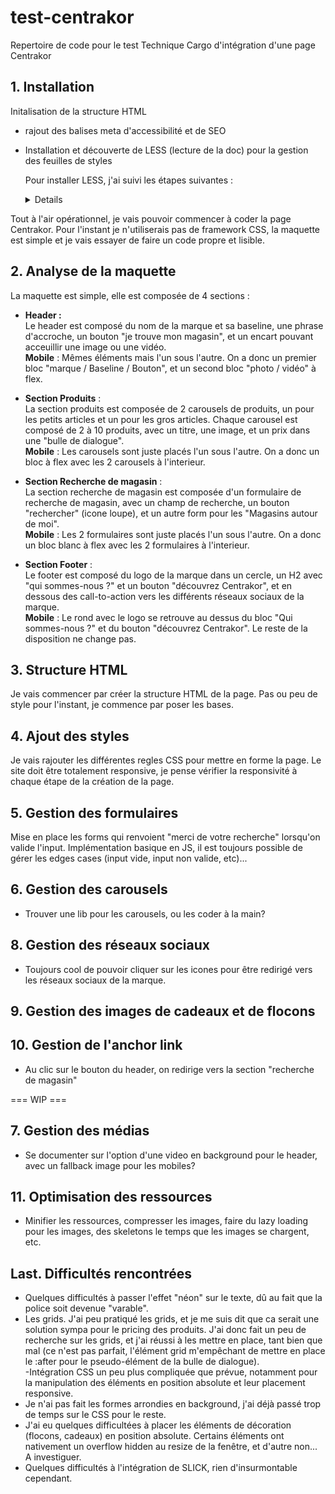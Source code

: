 # test-centrakor
Repertoire de code pour le test Technique Cargo d'intégration d'une page Centrakor

## 1. Installation 
Initalisation de la structure HTML
- rajout des balises meta d'accessibilité et de SEO
- Installation et découverte de LESS (lecture de la doc) pour la gestion des feuilles de styles

    Pour installer LESS, j'ai suivi les étapes suivantes :

    <details>

    - Installation de LESS en global : 

        ```npm i less -g```

    - Compilation des fichiers .less en .css à la main : 

        ```lessc style.less style.css```
    
    - Pour pouvoir compiler automatiquement les fichiers .less en .css, on peut utiliser le package npm less-watch-compiler :

        ```npm install -g less-watch-compiler```

    - Avec le fichier de config JSON, pour watch automatiquement les changements dans le fichier .less et les compiler en .css :

        ```less-watch-compiler```

    </details>

Tout à l'air opérationnel, je vais pouvoir commencer à coder la page Centrakor. Pour l'instant je n'utiliserais pas de framework CSS, la maquette est simple et je vais essayer de faire un code propre et lisible.

## 2. Analyse de la maquette

La maquette est simple, elle est composée de 4 sections :

- **Header :**  
    Le header est composé du nom de la marque et sa baseline, une phrase d'accroche, un bouton "je trouve mon magasin", et un encart pouvant acceuillir une image ou une vidéo.  
    **Mobile** : Mêmes éléments mais l'un sous l'autre. On a donc un premier bloc "marque / Baseline / Bouton", et un second bloc "photo / vidéo" à flex.

- **Section Produits** :  
    La section produits est composée de 2 carousels de produits, un pour les petits articles et un pour les gros articles. Chaque carousel est composé de 2 à 10 produits, avec un titre, une image, et un prix dans une "bulle de dialogue".  
    **Mobile** : Les carousels sont juste placés l'un sous l'autre. On a donc un bloc à flex avec les 2 carousels à l'interieur.

- **Section Recherche de magasin** :  
    La section recherche de magasin est composée d'un formulaire de recherche de magasin, avec un champ de recherche, un bouton "rechercher" (icone loupe), et un autre form pour les "Magasins autour de moi".  
    **Mobile** : Les 2 formulaires sont juste placés l'un sous l'autre. On a donc un bloc blanc à flex avec les 2 formulaires à l'interieur.

- **Section Footer** :  
    Le footer est composé du logo de la marque dans un cercle, un H2 avec "qui sommes-nous ?" et un bouton "découvrez Centrakor", et en dessous des call-to-action vers les différents réseaux sociaux de la marque.  
    **Mobile** : Le rond avec le logo se retrouve au dessus du bloc "Qui sommes-nous ?" et du bouton "découvrez Centrakor". Le reste de la disposition ne change pas.

## 3. Structure HTML

Je vais commencer par créer la structure HTML de la page. Pas ou peu de style pour l'instant, je commence par poser les bases.

## 4. Ajout des styles

Je vais rajouter les différentes regles CSS pour mettre en forme la page. Le site doit être totalement responsive, je pense vérifier la responsivité à chaque étape de la création de la page.


## 5. Gestion des formulaires
Mise en place les forms qui renvoient "merci de votre recherche" lorsqu'on valide l'input.
Implémentation basique en JS, il est toujours possible de gérer les edges cases (input vide, input non valide, etc)...

## 6. Gestion des carousels
- Trouver une lib pour les carousels, ou les coder à la main? 

## 8. Gestion des réseaux sociaux
- Toujours cool de pouvoir cliquer sur les icones pour être redirigé vers les réseaux sociaux de la marque.

## 9. Gestion des images de cadeaux et de flocons

## 10. Gestion de l'anchor link
- Au clic sur le bouton du header, on redirige vers la section "recherche de magasin"

=== WIP ===

## 7. Gestion des médias
- Se documenter sur l'option d'une video en background pour le header, avec un fallback image pour les mobiles?

## 11. Optimisation des ressources
- Minifier les ressources, compresser les images, faire du lazy loading pour les images, des skeletons le temps que les images se chargent, etc.


## Last. Difficultés rencontrées

- Quelques difficultés à passer l'effet "néon" sur le texte, dû au fait que la police soit devenue "varable".  
- Les grids. J'ai peu pratiqué les grids, et je me suis dit que ca serait une solution sympa pour le pricing des produits. J'ai donc fait un peu de recherche sur les grids, et j'ai réussi à les mettre en place, tant bien que mal (ce n'est pas parfait, l'élément grid m'empêchant de mettre en place le :after pour le pseudo-élément de la bulle de dialogue).  
-Intégration CSS un peu plus compliquée que prévue, notamment pour la manipulation des éléments en position absolute et leur placement responsive.  
- Je n'ai pas fait les formes arrondies en background, j'ai déjà passé trop de temps sur le CSS pour le reste.  
- J'ai eu quelques difficultées à placer les éléments de décoration (flocons, cadeaux) en position absolute. Certains éléments ont nativement un overflow hidden au resize de la fenêtre, et d'autre non... A investiguer.
- Quelques difficultés à l'intégration de SLICK, rien d'insurmontable cependant.
